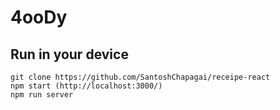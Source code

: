 # 4ooDy

## Run in your device
``` shell
git clone https://github.com/SantoshChapagai/receipe-react
npm start (http://localhost:3000/)
npm run server

```